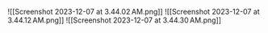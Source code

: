 ![[Screenshot 2023-12-07 at 3.44.02 AM.png]]
![[Screenshot 2023-12-07 at 3.44.12 AM.png]]
![[Screenshot 2023-12-07 at 3.44.30 AM.png]]